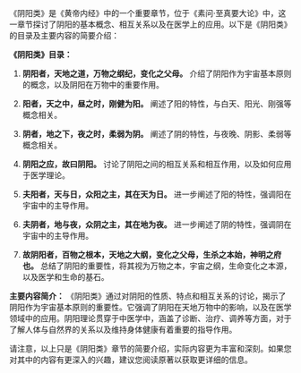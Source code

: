 《阴阳类》是《黄帝内经》中的一个重要章节，位于《素问·至真要大论》中，这一章节探讨了阴阳的基本概念、相互关系以及在医学上的应用。以下是《阴阳类》的目录及主要内容的简要介绍：

**《阴阳类》目录：**

1. **阴阳者，天地之道，万物之纲纪，变化之父母。**
   介绍了阴阳作为宇宙基本原则的概念，以及阴阳在万物中的重要作用。

2. **阳者，天之中，昼之时，刚健为阳。**
   阐述了阳的特性，与白天、阳光、刚强等概念相关。

3. **阴者，地之下，夜之时，柔弱为阴。**
   阐述了阴的特性，与夜晚、阴影、柔弱等概念相关。

4. **阴阳之应，故曰阴阳。**
   讨论了阴阳之间的相互关系和相互作用，以及如何应用于医学理论。

5. **夫阳者，天与日，众阳之主，其在天为日。**
   进一步阐述了阳的特性，强调阳在宇宙中的主导作用。

6. **夫阴者，地与夜，众阴之主，其在地为夜。**
   进一步阐述了阴的特性，强调阴在宇宙中的主导作用。

7. **故阴阳者，百物之根本，天地之大纲，变化之父母，生杀之本始，神明之府也。**
   总结了阴阳的重要性，将其视为万物之本，宇宙之纲，生命变化之本源，以及医学和生命的基石。

**主要内容简介：**
《阴阳类》通过对阴阳的性质、特点和相互关系的讨论，揭示了阴阳作为宇宙基本原则的重要性。它强调了阴阳在天地万物中的影响，以及在医学领域中的应用。阴阳理论贯穿于中医学中，涵盖了诊断、治疗、调养等方面，对于了解人体与自然界的关系以及维持身体健康有着重要的指导作用。

请注意，以上只是《阴阳类》章节的简要介绍，实际内容更为丰富和深刻。如果您对其中的内容有更深入的兴趣，建议您阅读原著以获取更详细的信息。